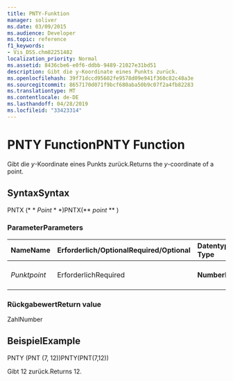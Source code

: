 ```yaml
---
title: PNTY-Funktion
manager: soliver
ms.date: 03/09/2015
ms.audience: Developer
ms.topic: reference
f1_keywords:
- Vis_DSS.chm82251482
localization_priority: Normal
ms.assetid: 8436cbe6-e0f6-ddbb-9489-21027e31bd51
description: Gibt die y-Koordinate eines Punkts zurück.
ms.openlocfilehash: 39f71dccd95602fe9578d09e941f360c82c48a3e
ms.sourcegitcommit: 8657170d071f9bcf680aba50b9c07f2a4fb82283
ms.translationtype: MT
ms.contentlocale: de-DE
ms.lasthandoff: 04/28/2019
ms.locfileid: "33423314"
---
```

# <a name="pnty-function"></a><span data-ttu-id="59b51-103">PNTY Function</span><span class="sxs-lookup"><span data-stu-id="59b51-103">PNTY Function</span></span>

<span data-ttu-id="59b51-104">Gibt die _y_-Koordinate eines Punkts zurück.</span><span class="sxs-lookup"><span data-stu-id="59b51-104">Returns the  _y_-coordinate of a point.</span></span>
  
## <a name="syntax"></a><span data-ttu-id="59b51-105">Syntax</span><span class="sxs-lookup"><span data-stu-id="59b51-105">Syntax</span></span>

<span data-ttu-id="59b51-106">PNTX (\* \* *Point* \* \*)</span><span class="sxs-lookup"><span data-stu-id="59b51-106">PNTX(\*\* *point* \*\* )</span></span> 
  
### <a name="parameters"></a><span data-ttu-id="59b51-107">Parameter</span><span class="sxs-lookup"><span data-stu-id="59b51-107">Parameters</span></span>

|<span data-ttu-id="59b51-108">**Name**</span><span class="sxs-lookup"><span data-stu-id="59b51-108">**Name**</span></span>|<span data-ttu-id="59b51-109">**Erforderlich/Optional**</span><span class="sxs-lookup"><span data-stu-id="59b51-109">**Required/Optional**</span></span>|<span data-ttu-id="59b51-110">**Datentyp**</span><span class="sxs-lookup"><span data-stu-id="59b51-110">**Data Type**</span></span>|<span data-ttu-id="59b51-111">**Beschreibung**</span><span class="sxs-lookup"><span data-stu-id="59b51-111">**Description**</span></span>|
|:-----|:-----|:-----|:-----|
| <span data-ttu-id="59b51-112">_Punkt_</span><span class="sxs-lookup"><span data-stu-id="59b51-112">_point_</span></span> <br/> |<span data-ttu-id="59b51-113">Erforderlich</span><span class="sxs-lookup"><span data-stu-id="59b51-113">Required</span></span>  <br/> |<span data-ttu-id="59b51-114">**Number**</span><span class="sxs-lookup"><span data-stu-id="59b51-114">**Number**</span></span> <br/> |<span data-ttu-id="59b51-115">Die _y_-Koordinate des Punkts.</span><span class="sxs-lookup"><span data-stu-id="59b51-115">The  _y_-coordinate of the point.</span></span>  <br/> |
   
### <a name="return-value"></a><span data-ttu-id="59b51-116">Rückgabewert</span><span class="sxs-lookup"><span data-stu-id="59b51-116">Return value</span></span>

<span data-ttu-id="59b51-117">Zahl</span><span class="sxs-lookup"><span data-stu-id="59b51-117">Number</span></span>
  
## <a name="example"></a><span data-ttu-id="59b51-118">Beispiel</span><span class="sxs-lookup"><span data-stu-id="59b51-118">Example</span></span>

<span data-ttu-id="59b51-119">PNTY (PNT (7, 12))</span><span class="sxs-lookup"><span data-stu-id="59b51-119">PNTY(PNT(7,12))</span></span> 
  
<span data-ttu-id="59b51-120">Gibt 12 zurück.</span><span class="sxs-lookup"><span data-stu-id="59b51-120">Returns 12.</span></span> 
  

